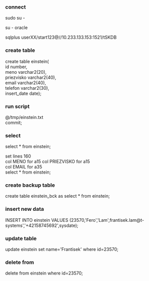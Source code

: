 
### connect

sudo su - <br />
 
su - oracle <br />

sqlplus userXX/start123@//10.233.133.153:1521/tSKDB <br />

### create table

create table einstein( <br />
id number, <br />
meno varchar2(20), <br />
priezvisko varchar2(40), <br />
email varchar2(40), <br />
telefon varchar2(30), <br />
insert_date date); <br />

### run script

@/tmp/einstein.txt <br />
commit; 

### select

select * from einstein; <br />

set lines 160 <br />
col MENO for a15
col PRIEZVISKO for a15 <br />
col EMAIL for a35 <br />
select * from einstein; <br />

### create backup table

create table einstein_bck as select * from einstein;

### insert new data

INSERT INTO einstein VALUES (23570,'Fero','Lam',frantisek.lam@t-systems','+42158745692',sysdate);

### update table

update einstein set name='Frantisek' where id=23570;

### delete from

delete from einstein where id=23570;










